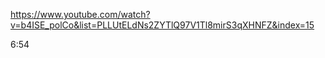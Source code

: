 https://www.youtube.com/watch?v=b4ISE_polCo&list=PLLUtELdNs2ZYTlQ97V1Tl8mirS3qXHNFZ&index=15


6:54

